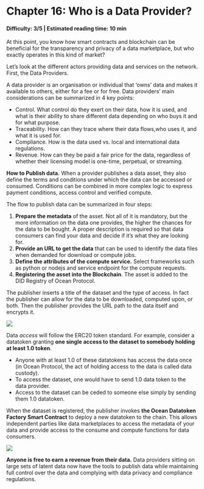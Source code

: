 # Chapter 16: Who is a Data Provider?
#### Difficulty: **3/5** \| Estimated reading time: **10 min**

<dialog character="mantaray">In the depths of the ocean, nobody knows you’re a fish. Meet the main characters in the Web3 data ecosystem that Ocean Protocol is buidling. First, data owners who look to monetize their data.</dialog>

At this point, you know how smart contracts and blockchain can be beneficial for the transparency and privacy of a data marketplace, but who exactly operates in this kind of market? 

Let’s look at the different actors providing data and services on the network. First, the Data Providers. 

A data provider is an organisation or individual that ‘owns’ data and makes it available to others, either for a fee or for free.
Data providers’ main considerations can be summarized in 4 key points:
- Control. What control do they exert on their data, how it is used, and what is their ability to share different data depending on who buys it and for what purpose.
- Traceability. How can they trace where their data flows,who uses it, and what it is used for.
- Compliance. How is the data used vs. local and international data regulations.
- Revenue. How can they be paid a fair price for the data, regardless of whether their licensing model is one-time, perpetual, or streaming.

**How to Publish data.** When a provider publishes a data asset, they also define the terms and conditions under which the data can be accessed or consumed. Conditions can be combined in more complex logic to express payment conditions, access control and verified compute.

The flow to publish data can be summarized in four steps:
1. **Prepare the metadata** of the asset. Not all of it is mandatory, but the more information on the data one provides, the higher the chances for the data to be bought. A proper description is required so that data consumers can find your data and decide if it’s what they are looking for.
2. **Provide an URL to get the data** that can be used to identify the data files when demanded for download or compute jobs.
3. **Define the attributes of the compute service.** Select frameworks such as python or nodejs and service endpoint for the compute requests.
4. **Registering the asset into the Blockchain**. The asset is added to the DID Registry of Ocean Protocol.

The publisher inserts a title of the dataset and the type of access. In fact the publisher can allow for the data to be downloaded, computed upon, or both. Then the publisher provides the URL path to the data itself and encrypts it.

<img src="/images/chapter16_0.png" />

Data *access* will follow the ERC20 token standard. For example, consider a datatoken granting  **one single access to the dataset to somebody holding at least 1.0 token**. 

- Anyone with at least 1.0 of these datatokens has access the data once (in Ocean Protocol, the act of holding access to the data is called data custody).
- To access the dataset, one would have to send 1.0 data token to the data provider.
- Access to the dataset can be ceded to someone else simply by sending them 1.0 datatoken.

When the dataset is registered, the publisher invokes **the Ocean Datatoken Factory Smart Contract** to deploy a new datatoken to the chain. This allows independent parties like data marketplaces to access the metadata of your data and provide access to the consume and compute functions for data consumers.

<img src="/images/chapter16_1.png" />

**Anyone is free to earn a revenue from their data.** Data providers sitting on large sets of latent data now have the tools to publish data while maintaining full control over the data and complying with data privacy and compliance regulations.
